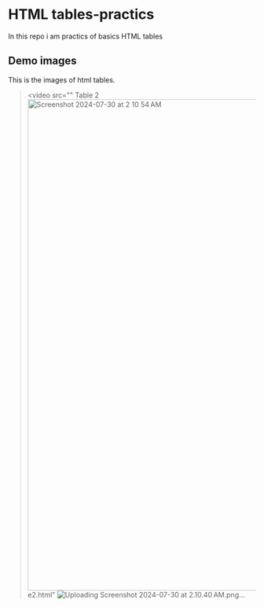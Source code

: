 # HTML tables-practics
In this repo i am practics of basics HTML tables 
## Demo images
This is the images of html tables.
> <video src=""
> Table 2
><img width="1001" alt="Screenshot 2024-07-30 at 2 10 54 AM" src="https://github.com/user-attachments/assets/471820b9-16c3-47a0-9e51-652bef6e9f36">
e2.html"
![Uploading Screenshot 2024-07-30 at 2.10.40 AM.png…]()
